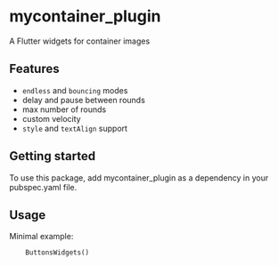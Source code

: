 # mycontainer_plugin

A Flutter widgets for container images

## Features

 - `endless` and `bouncing` modes
 - delay and pause between rounds
 - max number of rounds
 - custom velocity
 - `style` and `textAlign` support

## Getting started

To use this package, add mycontainer_plugin as a dependency in your pubspec.yaml file.

## Usage

Minimal example:

```dart
    ButtonsWidgets()


